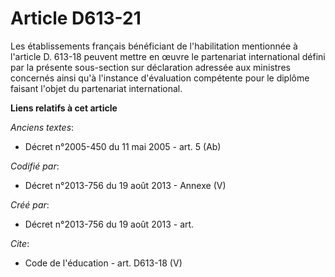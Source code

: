 # Article D613-21

Les établissements français bénéficiant de l'habilitation mentionnée à l'article D. 613-18 peuvent mettre en œuvre le
partenariat international défini par la présente sous-section sur déclaration adressée aux ministres concernés ainsi qu'à
l'instance d'évaluation compétente pour le diplôme faisant l'objet du partenariat international.

**Liens relatifs à cet article**

_Anciens textes_:

  - Décret n°2005-450 du 11 mai 2005 - art. 5 (Ab)

_Codifié par_:

  - Décret n°2013-756 du 19 août 2013 -  Annexe (V)

_Créé par_:

  - Décret n°2013-756 du 19 août 2013 - art.

_Cite_:

  - Code de l'éducation - art. D613-18 (V)
